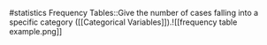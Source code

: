 #statistics 
Frequency Tables::Give the number of cases falling into a specific category ([[Categorical Variables]]).![[frequency table example.png]]